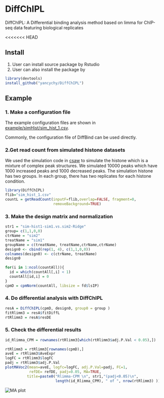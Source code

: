# DiffChIPL
DiffChIPL: A Differential binding analysis method based on limma for ChIP-seq data featuring biological replicates

<<<<<<< HEAD
## Install
1. User can install source package by Rstudio
2. User can also install the package by 

```R
library(devtools)
install_github("yancychy/DiffChIPL")
```
## Example

### 1. Make a configuration file
The example configuration files are shown in [example/simHist/sim_hist_1.csv](https://github.com/yancychy/DiffChIPL/blob/main/example/simHist/sim_hist_1.csv).

Commonly, the configuration file of DiffBind can be used directly.

### 2.Get read count from simulated histone datasets
We used the simulation code in [csaw](http://bioinf.wehi.edu.au/csaw/) to simulate the histone which is a mixture of complex peak structures.
We simulated 10000 peaks which have 1000 increased peaks  and 1000 decreased peaks.
The simulation histone has two groups. In each group, there has two replicates for each histone condition. 

```R
library(DiffChIPL)
flib="sim_hist_1.csv"
countL = getReadCount(inputF=flib,overlap=FALSE, fragment=0,
                      removeBackground=TRUE)
```

### 3. Make the design matrix and normalization

```R
str1 = "sim-hist1-sim1.vs.sim2-Ridge"
group= c(1,1,0,0)
ctrName = "sim2"
treatName = "sim1"
groupName = c(treatName, treatName,ctrName,ctrName) 
design0 <- cbind(rep(1, 4), c(1,1,0,0))
colnames(design0) <- c(ctrName, treatName)
design0
 
for(i in 1:ncol(countAll)){
  id = which(countAll[,i] < 1)
  countAll[id,i] = 0
}
cpmD = cpmNorm(countAll, libsize = fd$lsIP)

```

### 4. Do differential analysis with DiffChIPL

```R
resA = DiffChIPL(cpmD, design0, group0 = group )
fitRlimm3 = resA$fitDiffL
rtRlimm3 = resA$resDE
```


### 5. Check the differential results

```R
id_Rlimma_CPM = rownames(rtRlimm3[which(rtRlimm3$adj.P.Val < 0.05),])
 
rtRlimm3 = rtRlimm3[rownames(cpmD),]
aveE = rtRlimm3$AveExpr
logFC = rtRlimm3$logFC
padj = rtRlimm3$adj.P.Val
plotMAVoc2(mean=aveE, logfc=logFC, adj.P.Val=padj, FC=1, 
           refDE= refDE, padj=0.05, MA=TRUE,
          title=paste0("Rlimma-CPM \n", str1,"(padj<0.05)\n", 
                       length(id_Rlimma_CPM), " of ", nrow(rtRlimm3) ))

```  
![MA plot](https://github.com/yancychy/DiffChIPL/example/simHit/MA_DiffChIPL.png?raw=true)

